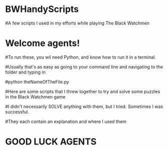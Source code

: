 # BWHandyScripts
#A few scripts I used in my efforts while playing The Black Watchmen

# Welcome agents!

#To run these, you wil need Python, and know how to run it in a terminal.

#Usually that's as easy as going to your command line and navigating to the folder and typing in

#python theNameOfTheFile.py 

#Here are some scripts that I threw together to try and solve some puzzles in the Black Watchmen game

#I didn't necessarily SOLVE anything with them, but I tried. Sometimes I was successful.

#They each contain an explanation and where I used them


# GOOD LUCK AGENTS
